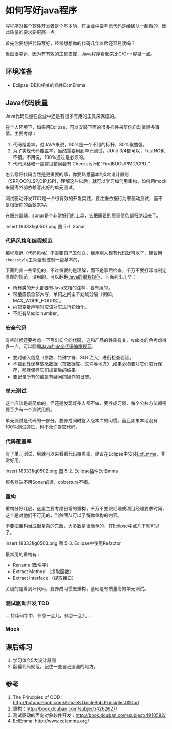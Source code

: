 # 如何写好java程序 #
写程序对每个软件开发者是个基本功，在企业中要考虑代码是给团队一起看的，因此质量的要求要更高一点。

首先你要想把代码写好，经常想想你的代码几年以后还容易读吗？

当然很幸运，因为有有效的工具支撑，Java程序看起来比C/C++容易一点。

## 环境准备 ##
 * Eclipse IDE和相关的插件EcmEmma

## Java代码质量 ##
Java代码质量在企业中还是有很多有用的工具来保证的。

在个人环境下，如果用Eclipse，可以安装下面的很多插件来帮你自动做很多事情。主要考虑：

  1. 代码覆盖率，对JAVA来说，90%是一个不错的标杆，80%很勉强。
  2. 为了实现代码覆盖率，当然需要用到单元测试，JUnit 3/4都可以，TestNG也不错。不用说，100%通过是必须的。
  3. 代码风格和一些常见错误会有 Checkstyle和“FindBUGs/PMD/CPD.."
  
怎么写好代码当然是更重要的事，你要熟悉基本的5大设计原则（SRP,OCP,LSP,DIP,ISP)，理解这些以后，就可以学习如何用重构，如何用mock来隔离外部依赖写出好的单元测试。

测试驱动开发TDD是一个很有效的开发实践，要注重依据行为来驱动测试，而不是根据你的函数来写。

在服务器端，sonar是个非常好用的工具，它把需要的质量信息都归纳起来了。

Insert 18333fig0501.png 
图 5-1. Sonar

### 代码风格和编程规范 ###
编程规范（代码风格）不需要自己去创立，继承别人现有代码就可以了，建议用`checkstyle`工具强制控制一些基本的。

下面列出一些常见的，不过重要的是理解，而不是事后检查。千万不要打印或制定厚厚的规范，没用的。可以翻翻[Java的编程规范][javacoding]，下面列出几个：
 
  * 所有类的开头都要有Java文档的注释，要有用的。
  * 常量应该全部大写，单词之间由下划线分隔（例如，MAX_WORK_HOURS）。
  * 内部变量声明时应该对它进行初始化。
  * 不能有Magic number。        
 
### 安全代码 ###
有些时候还要考虑一下写出安全的代码，这和产品的性质有关，web类的会考虑得多一点。可以翻翻[Java的安全代码编程规范][javasec]:

  * 要对输入信息（参数、特殊字符、SQL注入）进行检查验证。
  * 不要到处保存敏感数据（在数据库、文件等地方）,如果必须要对它们进行保存，那就保存它们加密后的结果。
  * 要记录所有的或是有疑问的操作的日志。
  
### 单元测试 ###
这个应该是最简单的，但还是发现好多人都不做，要养成习惯，每个公共方法都需要至少有一个测试用例。

单元测试是代码的一部分，要养成同时签入版本库的习惯。而且如果本地没有100%测试通过，也不允许提交代码。

### 代码覆盖率 ###
有了单元测试，后就可以来看看代码覆盖率，建议在Eclipse中安装[EclEmma][eclemma]，非常好用。

Insert 18333fig0502.png 
图 5-2. Eclipse插件EclEmma

服务器端不用Sonar的话，cobertura不错。

### 重构 ###
重构分好几层，这里主要考虑日常的重构，千万不要跟经理或项目经理要求时间，这个是对他们不可见的，当然团队可以了解你重构的内容。

不要把重构当成很复杂的东西，大多数是很简单的，在Eclipse中点几下就可以了。

Insert 18333fig0503.png 
图 5-3. Eclipse中使用Refactor

最常见的重构有：
 
  * Rename (改名字）
  * Extract Method （提取函数）
  * Extract Interface （提取接口）

关键的是看到坏代码，要养成习惯去重构，基础是有质量高的单元测试。  

### 测试驱动开发 TDD ###

... 持续码字中，休息一会儿，休息一会儿 ...

### Mock ###

## 课后练习 ##
 1. 学习体会5大设计原则
 2. 翻看代码规范，记住一些自己遗漏的地方。

## 参考 ##
 1. The Principles of OOD : <http://butunclebob.com/ArticleS.UncleBob.PrinciplesOfOod>
 2. 重构：<http://book.douban.com/subject/4262627/>
 3. 测试驱动的面向对象软件开发：<http://book.douban.com/subject/4910582/>
 4. EclEmma: <http://www.eclemma.org/>
 
 [javacoding]: http://www.oracle.com/technetwork/java/codeconv-138413.html
 [javasec]:    http://www.oracle.com/technetwork/java/seccodeguide-139067.html
 [eclemma]:    http://www.eclemma.org/
